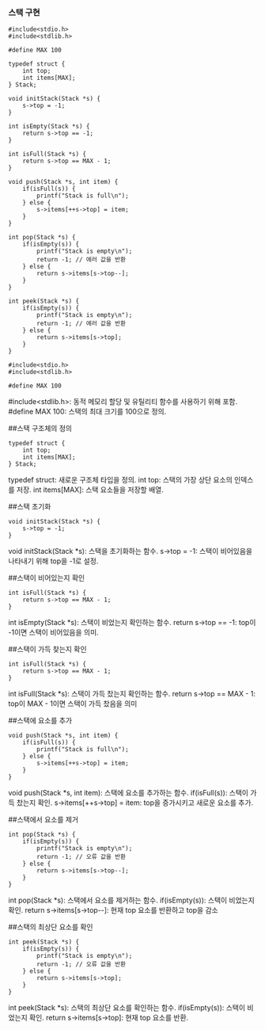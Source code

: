 ### 스택 구현 ###
```
#include<stdio.h>
#include<stdlib.h>

#define MAX 100

typedef struct {
    int top;
    int items[MAX];
} Stack;

void initStack(Stack *s) {
    s->top = -1;
}

int isEmpty(Stack *s) {
    return s->top == -1;
}

int isFull(Stack *s) {
    return s->top == MAX - 1;
}

void push(Stack *s, int item) {
    if(isFull(s)) {
        printf("Stack is full\n");
    } else {
        s->items[++s->top] = item;
    }
}

int pop(Stack *s) {
    if(isEmpty(s)) {
        printf("Stack is empty\n");
        return -1; // 에러 값을 반환
    } else {
        return s->items[s->top--];
    }
}

int peek(Stack *s) {
    if(isEmpty(s)) {
        printf("Stack is empty\n");
        return -1; // 에러 값을 반환
    } else {
        return s->items[s->top];
    }
}

```

```
#include<stdio.h>
#include<stdlib.h>

#define MAX 100
```
#include<stdlib.h>: 동적 메모리 할당 및 유틸리티 함수를 사용하기 위해 포함.
#define MAX 100: 스택의 최대 크기를 100으로 정의.

##스택 구조체의 정의
```
typedef struct {
    int top;
    int items[MAX];
} Stack;
```
typedef struct: 새로운 구조체 타입을 정의.
int top: 스택의 가장 상단 요소의 인덱스를 저장.
int items[MAX]: 스택 요소들을 저장할 배열.

##스택 초기화
```
void initStack(Stack *s) {
    s->top = -1;
}
```
void initStack(Stack *s): 스택을 초기화하는 함수.
s->top = -1: 스택이 비어있음을 나타내기 위해 top을 -1로 설정.

##스택이 비어있는지 확인
```
int isFull(Stack *s) {
    return s->top == MAX - 1;
}
```
int isEmpty(Stack *s): 스택이 비었는지 확인하는 함수.
return s->top == -1: top이 -1이면 스택이 비어있음을 의미.

##스택이 가득 찾는지 확인
```
int isFull(Stack *s) {
    return s->top == MAX - 1;
}
```
int isFull(Stack *s): 스택이 가득 찼는지 확인하는 함수.
return s->top == MAX - 1: top이 MAX - 1이면 스택이 가득 찼음을 의미

##스택에 요소를 추가
```
void push(Stack *s, int item) {
    if(isFull(s)) {
        printf("Stack is full\n");
    } else {
        s->items[++s->top] = item;
    }
}
```
void push(Stack *s, int item): 스택에 요소를 추가하는 함수.
if(isFull(s)): 스택이 가득 찼는지 확인.
s->items[++s->top] = item: top을 증가시키고 새로운 요소를 추가.

##스택에서 요소를 제거
```
int pop(Stack *s) {
    if(isEmpty(s)) {
        printf("Stack is empty\n");
        return -1; // 오류 값을 반환
    } else {
        return s->items[s->top--];
    }
}
```
int pop(Stack *s): 스택에서 요소를 제거하는 함수.
if(isEmpty(s)): 스택이 비었는지 확인.
return s->items[s->top--]: 현재 top 요소를 반환하고 top을 감소

##스택의 최상단 요소를 확인
```
int peek(Stack *s) {
    if(isEmpty(s)) {
        printf("Stack is empty\n");
        return -1; // 오류 값을 반환
    } else {
        return s->items[s->top];
    }
}
```
int peek(Stack *s): 스택의 최상단 요소를 확인하는 함수.
if(isEmpty(s)): 스택이 비었는지 확인.
return s->items[s->top]: 현재 top 요소를 반환.
